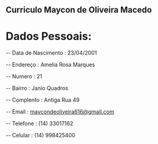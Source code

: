 ## Curriculo Maycon de Oliveira Macedo




# Dados Pessoais:

-- Data de Nascimento : 23/04/2001

-- Endereço : Amelia Rosa Marques

-- Numero : 21

-- Bairro : Janio Quadros

-- Complento : Antiga Rua 49

-- Email : maycondeoliveira616@gmail.com

-- Telefone : (14) 33017162

-- Celular : (14) 998425400

